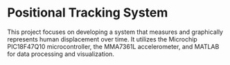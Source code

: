 # Positional Tracking System
This project focuses on developing a system that measures and graphically represents human displacement over time. It utilizes the Microchip PIC18F47Q10 microcontroller, the MMA7361L accelerometer, and MATLAB for data processing and visualization.
